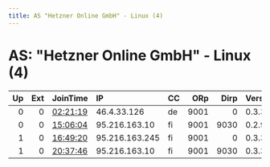 ```yaml
---
title: AS "Hetzner Online GmbH" - Linux (4)
---
```


# AS: "Hetzner Online GmbH" - Linux (4)

|   Up |   Ext | JoinTime                                                                                            | IP             | CC   |   ORp |   Dirp | Version   | Contact               | Nickname      |   eFamMembers |
|-----:|------:|:----------------------------------------------------------------------------------------------------|:---------------|:-----|------:|-------:|:----------|:----------------------|:--------------|--------------:|
|    0 |     0 | [02:21:19](https://metrics.torproject.org/rs.html#details/23215335A7FB55AB5B26F149AAEC9D645B311668) | 46.4.33.126    | de   |  9001 |      0 | 0.3.3.7   | None                  | hacktheplanet |             1 |
|    0 |     0 | [15:06:04](https://metrics.torproject.org/rs.html#details/58AB177948A3E12DAFD3CAD85B50FF03F7B42BBC) | 95.216.163.10  | fi   |  9001 |   9030 | 0.2.9.16  | None                  | Monerofan     |             2 |
|    1 |     0 | [16:49:20](https://metrics.torproject.org/rs.html#details/A15406B23021994EF09EFD0A56D71A943DD91448) | 95.216.163.245 | fi   |  9001 |      0 | 0.3.3.9   | gc at xwio dot ch     | YouAreMemory  |             1 |
|    1 |     0 | [20:37:46](https://metrics.torproject.org/rs.html#details/7EDCFE74A9FF8E6AE00B8A7D4E586E6EC2479EC6) | 95.216.163.10  | fi   |  9001 |   9030 | 0.3.3.9   | nuno.rego@outlook.com | NunoRego      |             1 |
